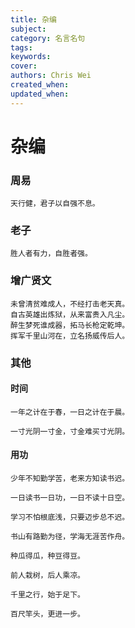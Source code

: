 ```yaml
---
title: 杂编
subject: 
category: 名言名句
tags: 
keywords: 
cover: 
authors: Chris Wei
created_when: 
updated_when: 
---
```


# 杂编

### 周易

```
天行健，君子以自强不息。
```

### 老子

```
胜人者有力，自胜者强。
```

### 增广贤文

```
未曾清贫难成人，不经打击老天真。
自古英雄出炼狱，从来富贵入凡尘。
醉生梦死谁成器，拓马长枪定乾坤。
挥军千里山河在，立名扬威传后人。
```

### 其他

#### 时间

```
一年之计在于春，一日之计在于晨。
```

```
一寸光阴一寸金，寸金难买寸光阴。
```

#### 用功

```
少年不知勤学苦，老来方知读书迟。
```

```
一日读书一日功，一日不读十日空。
```

```
学习不怕根底浅，只要迈步总不迟。
```

```
书山有路勤为径，学海无涯苦作舟。
```

```
种瓜得瓜，种豆得豆。
```

```
前人栽树，后人乘凉。
```

```
千里之行，始于足下。
```

```
百尺竿头，更进一步。
```


